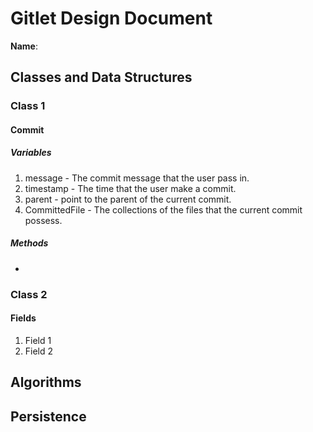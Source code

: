 # Gitlet Design Document

**Name**:

## Classes and Data Structures

### Class 1

#### Commit

##### Variables
1. message - The commit message that the user pass in.
2. timestamp - The time that the user make a commit.
3. parent - point to the parent of the current commit.
4. CommittedFile - The collections of the files that the current commit possess.

##### Methods

* 

### Class 2

#### Fields

1. Field 1
2. Field 2


## Algorithms

## Persistence

